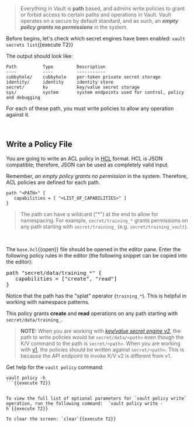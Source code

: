 > Everything in Vault is **path** based, and admins write policies to grant or forbid access to certain paths and operations in Vault. Vault operates on a secure by default standard, and as such, an ***empty policy grants no permissions*** in the system.

Before begins, let's check which secret engines have been enabled:  `vault secrets list`{{execute T2}}

The output should look like:

```
Path          Type         Description
----          ----         -----------
cubbyhole/    cubbyhole    per-token private secret storage
identity/     identity     identity store
secret/       kv           key/value secret storage
sys/          system       system endpoints used for control, policy and debugging
```

For each of these path, you must write policies to allow any operation against it.

<br>

## Write a Policy File

You are going to write an ACL policy in [HCL](https://github.com/hashicorp/hcl) format. HCL is JSON compatible; therefore, JSON can be used as completely valid input.

Remember, _an empty policy grants no permission_ in the system. Therefore, ACL policies are defined for each path.

```
path "<PATH>" {
   capabilities = [ "<LIST_OF_CAPABILITIES>" ]
}
```

> The path can have a wildcard ("\*") at the end to allow for namespacing. For example, `secret/training_*` grants permissions on any path starting with `secret/training_` (e.g. `secret/training_vault`).

<br>


The `base.hcl`{{open}} file should be opened in the editor pane.  Enter the following policy rules in the editor (the following snippet can be copied into the editor):

<pre class="file" data-filename="base.hcl" data-target="replace">
path "secret/data/training_*" {
   capabilities = ["create", "read"]
}
</pre>

Notice that the path has the "splat" operator (`training_*`). This is helpful in working with namespace patterns.  

This policy grants **create** and **read** operations on any path starting with `secret/data/training_`.

> **NOTE:**  When you are working with [_key/value secret engine v2_](https://www.vaultproject.io/api/secret/kv/kv-v2.html), the path to write policies would be `secret/data/<path>` even though the K/V command to the path is `secret/<path>`.  When you are working with [v1](https://www.vaultproject.io/api/secret/kv/kv-v1.html), the policies should be written against `secret/<path>`.  This is because the API endpoint to invoke K/V v2 is different from v1.



Get help for the `vault policy` command:

```
vault policy -h
```{{execute T2}}


To view the full list of optional parameters for `vault policy write` operation, run the following command:  `vault policy write -h`{{execute T2}}

To clear the screen: `clear`{{execute T2}}
